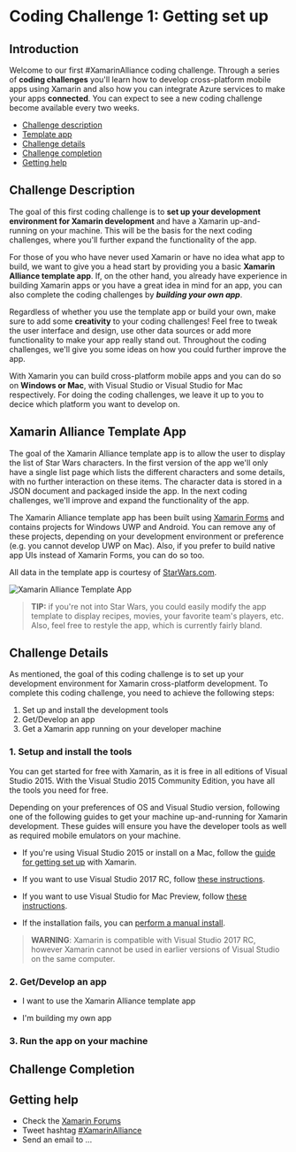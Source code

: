 # Coding Challenge 1: Getting set up

## Introduction
Welcome to our first #XamarinAlliance coding challenge. Through a series of **coding challenges** you'll learn how to develop cross-platform mobile apps using Xamarin and also how you can integrate Azure services to make your apps **connected**. You can expect to see a new coding challenge become available every two weeks.

* [Challenge description](#description)
* [Template app](#templateapp)
* [Challenge details](#details)
* [Challenge completion](#completion)
* [Getting help](#gethelp)


## <a name="description"></a>Challenge Description

The goal of this first coding challenge is to **set up your development environment for Xamarin development** and have a Xamarin up-and-running on your machine. This will be the basis for the next coding challenges, where you'll further expand the functionality of the app.

For those of you who have never used Xamarin or have no idea what app to build, we want to give you a head start by providing you a basic **Xamarin Alliance template app**. If, on the other hand, you already have experience in building Xamarin apps or you have a great idea in mind for an app, you can also complete the coding challenges by ***building your own app***.

Regardless of whether you use the template app or build your own, make sure to add some **creativity** to your coding challenges! Feel free to tweak the user interface and design, use other data sources or add more functionality to make your app really stand out. Throughout the coding challenges, we'll give you some ideas on how you could further improve the app.

With Xamarin you can build cross-platform mobile apps and you can do so on **Windows or Mac**, with Visual Studio or Visual Studio for Mac respectively. For doing the coding challenges, we leave it up to you to decice which platform you want to develop on.


## <a name="templateapp"></a>Xamarin Alliance Template App

The goal of the Xamarin Alliance template app is to allow the user to display the list of Star Wars characters.  In the first version of the app we'll only have a single list page which lists the different characters and some details, with no further interaction on these items. The character data is stored in a JSON document and packaged inside the app. In the next coding challenges, we'll improve and expand the functionality of the app.

The Xamarin Alliance template app has been built using [Xamarin Forms](https://www.xamarin.com/forms) and contains projects for Windows UWP and Android. You can remove any of these projects, depending on your development environment or preference (e.g. you cannot develop UWP on Mac). Also, if you prefer to build native app UIs instead of Xamarin Forms, you can do so too.

All data in the template app is courtesy of [StarWars.com](http://www.starwars.com/databank).

![Xamarin Alliance Template App](https://github.com/msdxbelux/XamarinAlliance/blob/master/Challenge%201/images/xamarinallianceapp1.jpg)


> **TIP:** if you're not into Star Wars, you could easily modify the app template to display recipes, movies, your favorite team's players, etc. Also, feel free to restyle the app, which is currently fairly bland.
  

## <a name="details"></a>Challenge Details

As mentioned, the goal of this coding challenge is to set up your development environment for Xamarin cross-platform development. To complete this coding challenge, you need to achieve the following steps:

1. Set up and install the development tools
2. Get/Develop an app
3. Get a Xamarin app running on your developer machine

### 1. Setup and install the tools

You can get started for free with Xamarin, as it is free in all editions of Visual Studio 2015. With the Visual Studio 2015 Community Edition, you have all the tools you need for free.

Depending on your preferences of OS and Visual Studio version, following one of the following guides to get your machine up-and-running for Xamarin development. These guides will ensure you have the developer tools as well as required mobile emulators on your machine.

* If you're using Visual Studio 2015 or install on a Mac, follow the [guide for getting set up](https://msdn.microsoft.com/en-us/library/mt613162.aspx) with Xamarin.
* If you want to use Visual Studio 2017 RC, follow [these instructions](https://developer.xamarin.com/guides/cross-platform/troubleshooting/questions/visualstudio-2017-rc/).
* If you want to use Visual Studio for Mac Preview, follow [these instructions](https://developer.xamarin.com/guides/cross-platform/visual-studio-mac/).

* If the installation fails, you can [perform a manual install](https://www.xamarin.com/faq#qxvs-installer-failing).

> **WARNING**: Xamarin is compatible with Visual Studio 2017 RC, however Xamarin cannot be used in earlier versions of Visual Studio on the same computer.


### 2. Get/Develop an app

* I want to use the Xamarin Alliance template app

* I'm building my own app


### 3. Run the app on your machine



## <a name="completion"></a>Challenge Completion


## <a name="gethelp"></a>Getting help

* Check the [Xamarin Forums](https://forums.xamarin.com/)
* Tweet hashtag [#XamarinAlliance](https://twitter.com/hashtag/xamarinalliance)
* Send an email to ...

